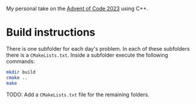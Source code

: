 My personal take on the [Advent of Code 2023](https://adventofcode.com/2023) using C++.

# Build instructions

There is one subfolder for each day's problem. In each of these subfolders there is a `CMakeLists.txt`. Inside a subfolder execute the following commands:
```bash
mkdir build
cmake ..
make 
```

TODO: Add a `CMakeLists.txt` file for the remaining folders.

